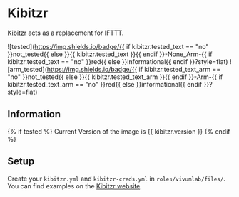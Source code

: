 # Kibitzr

[Kibitzr](https://kibitzr.github.io/) acts as a replacement for IFTTT.

![tested](https://img.shields.io/badge/{{ if kibitzr.tested_text == "no" }}not_tested{{ else }}{{ kibitzr.tested_text }}{{ endif }}-None_Arm-{{ if kibitzr.tested_text == "no" }}red{{ else }}informational{{ endif }}?style=flat)
![arm_tested](https://img.shields.io/badge/{{ if kibitzr.tested_text_arm == "no" }}not_tested{{ else }}{{ kibitzr.tested_text_arm }}{{ endif }}-Arm-{{ if kibitzr.tested_text_arm == "no" }}red{{ else }}informational{{ endif }}?style=flat)

## Information

{% if tested %}
Current Version of the image is {{ kibitzr.version }}
{% endif %}

## Setup

Create your `kibitzr.yml` and `kibitzr-creds.yml` in `roles/vivumlab/files/`.
You can find examples on the [Kibitzr website](https://kibitzr.github.io/).
